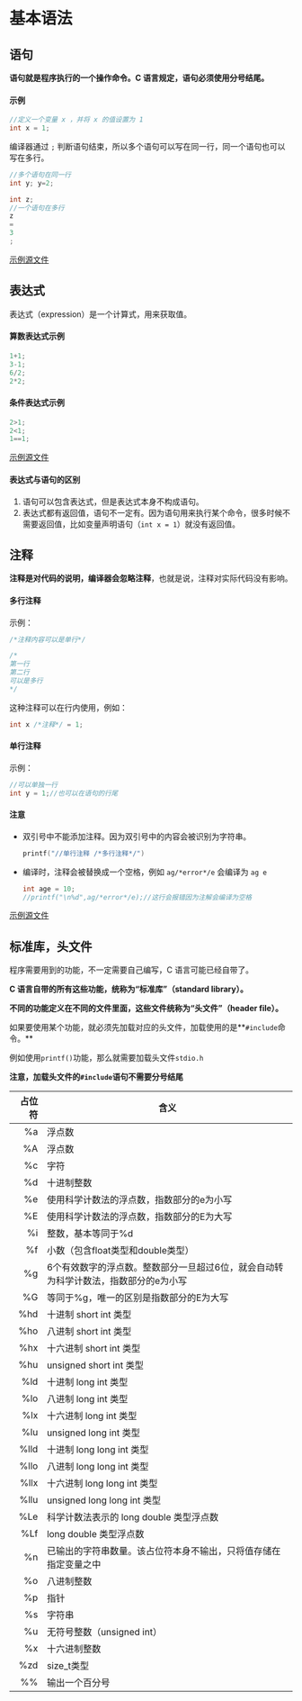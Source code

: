 

# 基本语法

## 语句

**语句就是程序执行的一个操作命令。C 语言规定，语句必须使用分号结尾。**

#### 示例

```c
//定义一个变量 x ，并将 x 的值设置为 1
int x = 1;
```

编译器通过 `;` 判断语句结束，所以多个语句可以写在同一行，同一个语句也可以写在多行。

```c
//多个语句在同一行
int y; y=2;

int z;
//一个语句在多行
z
=
3
;
```

[示例源文件](./statement.c)

## 表达式

表达式（expression）是一个计算式，用来获取值。

#### 算数表达式示例

```c
1+1;
3-1;
6/2;
2*2;
```

#### 条件表达式示例

```c
2>1;
2<1;
1==1;
```

[示例源文件](./expression.c)

#### 表达式与语句的区别

1. 语句可以包含表达式，但是表达式本身不构成语句。
2. 表达式都有返回值，语句不一定有。因为语句用来执行某个命令，很多时候不需要返回值，比如变量声明语句（`int x = 1`）就没有返回值。

## 注释

**注释是对代码的说明，编译器会忽略注释**，也就是说，注释对实际代码没有影响。

#### 多行注释

示例：

```c
/*注释内容可以是单行*/

/*
第一行
第二行
可以是多行
*/
```

这种注释可以在行内使用，例如：

```c
int x /*注释*/ = 1;
```

#### 单行注释

示例：

```c
//可以单独一行
int y = 1;//也可以在语句的行尾
```

#### 注意

- 双引号中不能添加注释。因为双引号中的内容会被识别为字符串。

  ```c
  printf("//单行注释 /*多行注释*/")
  ```

- 编译时，注释会被替换成一个空格，例如 `ag/*error*/e` 会编译为 `ag e`

  ```c
  int age = 10;
  //printf("\n%d",ag/*error*/e);//这行会报错因为注解会编译为空格
  ```

[示例源文件](./annotation.c)

## 标准库，头文件

程序需要用到的功能，不一定需要自己编写，C 语言可能已经自带了。

**C 语言自带的所有这些功能，统称为“标准库”（standard library）。**

**不同的功能定义在不同的文件里面，这些文件统称为“头文件”（header file）。**

如果要使用某个功能，就必须先加载对应的头文件，加载使用的是**`#include`命令。**

例如使用`printf()`功能，那么就需要加载头文件`stdio.h`

**注意，加载头文件的`#include`语句不需要分号结尾**



| 占位符 | 含义 |
| ---: | ---- |
|%a|浮点数|
|%A|浮点数|
|%c|字符|
|%d|十进制整数|
|%e|使用科学计数法的浮点数，指数部分的e为小写|
|%E|使用科学计数法的浮点数，指数部分的E为大写|
|%i|整数，基本等同于%d|
|%f|小数（包含float类型和double类型）|
|%g|6个有效数字的浮点数。整数部分一旦超过6位，就会自动转为科学计数法，指数部分的e为小写|
|%G|等同于%g，唯一的区别是指数部分的E为大写|
|%hd|十进制 short int 类型|
|%ho|八进制 short int 类型|
|%hx|十六进制 short int 类型|
|%hu|unsigned short int 类型|
|%ld|十进制 long int 类型|
|%lo|八进制 long int 类型|
|%lx|十六进制 long int 类型|
|%lu|unsigned long int 类型|
|%lld|十进制 long long int 类型|
|%llo|八进制 long long int 类型|
|%llx|十六进制 long long int 类型|
|%llu|unsigned long long int 类型|
|%Le|科学计数法表示的 long double 类型浮点数|
|%Lf|long double 类型浮点数|
|%n|已输出的字符串数量。该占位符本身不输出，只将值存储在指定变量之中|
|%o|八进制整数|
|%p|指针|
|%s|字符串|
|%u|无符号整数（unsigned int）|
|%x|十六进制整数|
|%zd|size_t类型|
|%%|输出一个百分号|

